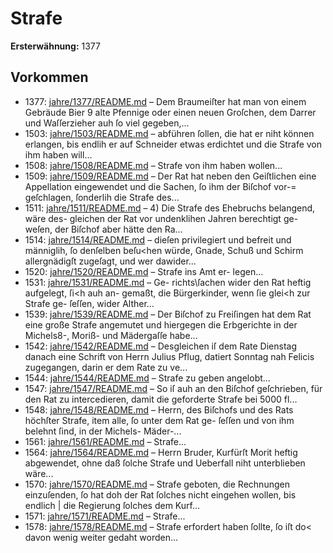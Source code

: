 # Strafe

**Ersterwähnung:** 1377

## Vorkommen
- 1377: [jahre/1377/README.md](../jahre/1377/README.md) – Dem Braumeiſter hat man von einem Gebräude Bier
9 alte Pfennige oder einen neuen Groſchen, dem Darrer
und Waſſerzieher auh ſo viel gegeben,...
- 1503: [jahre/1503/README.md](../jahre/1503/README.md) – abführen ſollen, die hat er niht können erlangen, bis
endlih er auf Schneider etwas erdichtet und die Strafe
von ihm haben will...
- 1508: [jahre/1508/README.md](../jahre/1508/README.md) – Strafe von ihm haben
wollen...
- 1509: [jahre/1509/README.md](../jahre/1509/README.md) – Der Rat hat neben den Geiſtlichen eine Appellation
eingewendet und die Sachen, ſo ihm der Biſchof vor-=
geſchlagen, ſonderlih die Strafe des...
- 1511: [jahre/1511/README.md](../jahre/1511/README.md) – 4) Die Strafe des Ehebruchs belangend, wäre des-
gleichen der Rat vor undenklihen Jahren berechtigt ge-
weſen, der Biſchof aber hätte den Ra...
- 1514: [jahre/1514/README.md](../jahre/1514/README.md) – dieſen privilegiert und befreit und
männiglih, ſo denſelben beſu<hen würde, Gnade, Schuß
und Schirm allergnädigſt zugeſagt, und wer dawider...
- 1520: [jahre/1520/README.md](../jahre/1520/README.md) – Strafe ins Amt er-
legen...
- 1531: [jahre/1531/README.md](../jahre/1531/README.md) – Ge-
richts\ſachen wider den Rat heftig aufgelegt, ſi<h auh an-
gemaßt, die Bürgerkinder, wenn ſie glei<h zur Strafe ge-
ſeſſen, wider Alther...
- 1539: [jahre/1539/README.md](../jahre/1539/README.md) – Der Biſchof zu Freiſingen hat dem Rat eine große
Strafe angemutet und hiergegen die Erbgerichte in der
Michels8-, Moriß- und Mädergaſſe habe...
- 1542: [jahre/1542/README.md](../jahre/1542/README.md) – Desgleichen iſ dem Rate Dienstag danach eine Schrift
von Herrn Julius Pflug, datiert Sonntag nah Felicis
zugegangen, darin er dem Rate zu ve...
- 1544: [jahre/1544/README.md](../jahre/1544/README.md) – Strafe zu geben angelobt...
- 1547: [jahre/1547/README.md](../jahre/1547/README.md) – So iſ auh an den Biſchof geſchrieben, für
den Rat zu intercedieren, damit die geforderte Strafe bei
5000 fl...
- 1548: [jahre/1548/README.md](../jahre/1548/README.md) – Herrn, des Biſchofs und des
Rats höchſter Strafe, item alle, ſo unter dem Rat ge-
ſeſſen und von ihm belehnt ſind, in der Michels- Mäder-...
- 1561: [jahre/1561/README.md](../jahre/1561/README.md) – Strafe...
- 1564: [jahre/1564/README.md](../jahre/1564/README.md) – Herrn Bruder, Kurfürſt Morit heftig abgewendet,
ohne daß ſolche Strafe und Ueberfall niht unterblieben
wäre...
- 1570: [jahre/1570/README.md](../jahre/1570/README.md) – Strafe geboten, die Rechnungen einzuſenden, ſo
hat doh der Rat ſolches nicht eingehen wollen, bis endlich |
die Regierung ſolches dem Kurf...
- 1571: [jahre/1571/README.md](../jahre/1571/README.md) – Strafe...
- 1578: [jahre/1578/README.md](../jahre/1578/README.md) – Strafe erfordert haben ſollte,
ſo iſt do< davon wenig weiter gedaht worden...
